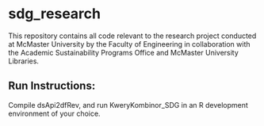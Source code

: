 # sdg_research

This repository contains all code relevant to the research project conducted at McMaster University by the Faculty of Engineering in collaboration with the Academic Sustainability Programs Office and McMaster University Libraries.

## Run Instructions: 
Compile dsApi2dfRev, and run KweryKombinor_SDG in an R development environment of your choice.

